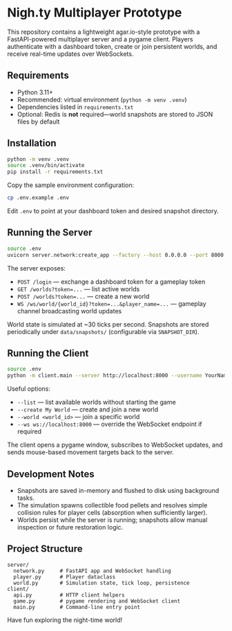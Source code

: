 # Nigh.ty Multiplayer Prototype

This repository contains a lightweight agar.io-style prototype with a FastAPI-powered
multiplayer server and a pygame client. Players authenticate with a dashboard token,
create or join persistent worlds, and receive real-time updates over WebSockets.

## Requirements

- Python 3.11+
- Recommended: virtual environment (``python -m venv .venv``)
- Dependencies listed in `requirements.txt`
- Optional: Redis is **not** required—world snapshots are stored to JSON files by default

## Installation

```bash
python -m venv .venv
source .venv/bin/activate
pip install -r requirements.txt
```

Copy the sample environment configuration:

```bash
cp .env.example .env
```

Edit `.env` to point at your dashboard token and desired snapshot directory.

## Running the Server

```bash
source .env
uvicorn server.network:create_app --factory --host 0.0.0.0 --port 8000
```

The server exposes:

- `POST /login` — exchange a dashboard token for a gameplay token
- `GET /worlds?token=...` — list active worlds
- `POST /worlds?token=...` — create a new world
- `WS /ws/world/{world_id}?token=...&player_name=...` — gameplay channel broadcasting world updates

World state is simulated at ~30 ticks per second. Snapshots are stored periodically under
`data/snapshots/` (configurable via `SNAPSHOT_DIR`).

## Running the Client

```bash
source .env
python -m client.main --server http://localhost:8000 --username YourName
```

Useful options:

- `--list` — list available worlds without starting the game
- `--create My World` — create and join a new world
- `--world <world_id>` — join a specific world
- `--ws ws://localhost:8000` — override the WebSocket endpoint if required

The client opens a pygame window, subscribes to WebSocket updates, and sends mouse-based
movement targets back to the server.

## Development Notes

- Snapshots are saved in-memory and flushed to disk using background tasks.
- The simulation spawns collectible food pellets and resolves simple collision rules for
  player cells (absorption when sufficiently larger).
- Worlds persist while the server is running; snapshots allow manual inspection or future
  restoration logic.

## Project Structure

```
server/
  network.py     # FastAPI app and WebSocket handling
  player.py      # Player dataclass
  world.py       # Simulation state, tick loop, persistence
client/
  api.py         # HTTP client helpers
  game.py        # pygame rendering and WebSocket client
  main.py        # Command-line entry point
```

Have fun exploring the night-time world!
